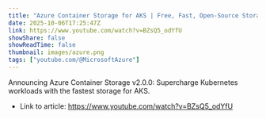 ```yaml
---
title: "Azure Container Storage for AKS | Free, Fast, Open‑Source Storage for Kubernetes on Azure"
date: 2025-10-06T17:25:47Z
link: https://www.youtube.com/watch?v=BZsQ5_odYfU
showShare: false
showReadTime: false
thumbnail: images/azure.png
tags: ["youtube.com/@MicrosoftAzure"]
---
```

Announcing Azure Container Storage v2.0.0: Supercharge Kubernetes workloads with the fastest storage for AKS.

- Link to article: https://www.youtube.com/watch?v=BZsQ5_odYfU